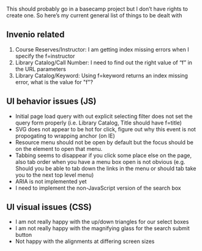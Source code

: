 

This should probably go in a basecamp project but I don’t have rights to create one. So here’s my current general list of things to be dealt with

## Invenio related

1. Course Reserves/Instructor: I am getting index missing errors when I specify the f=instructor
2. Library Catalog/Call Number: I need to find out the right value of “f” in the URL parameters
3. Library Catalog/Keyword: Using f=keyword returns an index missing error, what is the value for "f"?

## UI behavior issues (JS)

+ Initial page load query with out explicit selecting filter does not set the query form properly (i.e. Library Catalog, Title should have f=title)
+ SVG does not appear to be hot for click, figure out why this event is not propogating to wrapping anchor (on IE)
+ Resource menu should not be open by default but the focus should be on the element to open that menu.
+ Tabbing seems to disappear if you click some place else on the page, also tab order when you have a menu box open is not obvious (e.g. Should you be able to tab down the links in the menu or should tab take you to the next top level menu)
+ ARIA is not implemented yet
+ I need to implement the non-JavaScript version of the search box

## UI visual issues (CSS)

+ I am not really happy with the up/down triangles for our select boxes
+ I am not really happy with the magnifying glass for the search submit button
+ Not happy with the alignments at differing screen sizes

